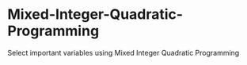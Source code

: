 # Mixed-Integer-Quadratic-Programming
Select important variables using Mixed Integer Quadratic Programming
